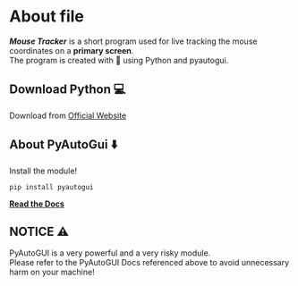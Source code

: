 
# About file
***Mouse Tracker*** is a short program used for live tracking the mouse coordinates on a **primary screen**.\
The program is created with 💜 using Python and pyautogui.

## Download Python 💻
Download from [Official Website](https://www.python.org/downloads/%20)

## About PyAutoGui ⬇️
Install the module!
```
pip install pyautogui
```
[**Read the Docs**](https://buildmedia.readthedocs.org/media/pdf/pyautogui/latest/pyautogui.pdf#:~:text=PyAutoGUI%20Documentation%20PyAutoGUI%20lets%20your%20Python%20scripts%20control,To%20install%20with%20pip%2C%20run%3A%20pip%20install%20pyautogui)
 
 
 ## NOTICE ⚠️
 PyAutoGUI is a very powerful and a very risky module. \
 Please refer to the PyAutoGUI Docs referenced above to avoid unnecessary harm on your machine! 
